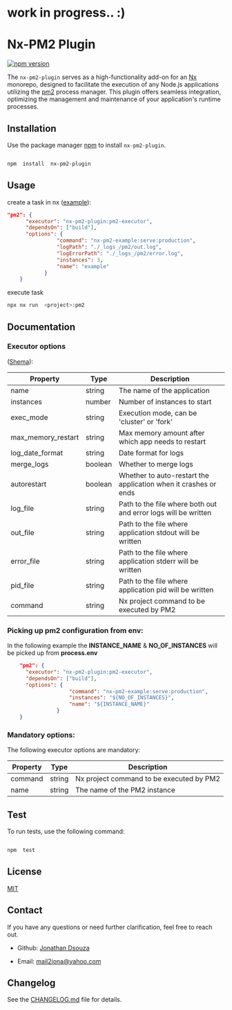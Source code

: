 
# work in progress.. :)

#  Nx-PM2 Plugin

[![npm version](https://badge.fury.io/js/nx-pm2-plugin.svg)](https://badge.fury.io/js/nx-pm2-plugin)

The `nx-pm2-plugin` serves as a high-functionality add-on for an [Nx](https://nx.dev/) monorepo, designed to facilitate the execution of any Node.js applications utilizing the [pm2](https://pm2.io/) process manager. This plugin offers seamless integration, optimizing the management and maintenance of your application's runtime processes.


##  Installation

Use the package manager [npm](https://www.npmjs.com) to install `nx-pm2-plugin`.

  

```bash

npm  install  nx-pm2-plugin

```

##  Usage

create a task in nx ([example](https://github.com/jonathandsouza/nx-pm2/blob/main/packages/nx-pm2-example/project.json)):

```json
"pm2": {
      "executor": "nx-pm2-plugin:pm2-executor",
      "dependsOn": ["build"],
      "options": {
				"command": "nx-pm2-example:serve:production",
				"logPath": "./_logs_/pm2/out.log",
				"logErrorPath": "./_logs_/pm2/error.log",
				"instances": 3,
				"name": "example"
			}
    }
```

execute  task

```bash
npx nx run  <project>:pm2

```

##  Documentation

### Executor options

([Shema](https://github.com/jonathandsouza/nx-pm2/blob/main/packages/nx-pm2-plugin/src/executors/pm2-executor/schema.d.ts)): 

| Property | Type | Description |
| --- | --- | --- |
| name | string | The name of the application |
| instances | number | Number of instances to start |
| exec_mode | string | Execution mode, can be 'cluster' or 'fork' |
| max_memory_restart | string | Max memory amount after which app needs to restart |
| log_date_format | string | Date format for logs |
| merge_logs | boolean | Whether to merge logs |
| autorestart | boolean | Whether to auto-restart the application when it crashes or ends |
| log_file | string | Path to the file where both out and error logs will be written |
| out_file | string | Path to the file where application stdout will be written |
| error_file | string | Path to the file where application stderr will be written |
| pid_file | string | Path to the file where application pid will be written |
| command | string |  Nx project command to be executed by PM2 |


### Picking up pm2 configuration from env:

In the following example the **INSTANCE_NAME** & **NO_OF_INSTANCES** will be picked up from **process.env**

```json
	"pm2": {
      "executor": "nx-pm2-plugin:pm2-executor",
      "dependsOn": ["build"],
      "options": {
					"command": "nx-pm2-example:serve:production",
					"instances": "${NO_OF_INSTANCES}",
					"name": "${INSTANCE_NAME}"
				}
    }

```
### Mandatory options:

The following executor options are mandatory:

| Property | Type | Description |
| --- | --- | --- |
| command | string |  Nx project command to be executed by PM2 |
| name | string | The name of the PM2 instance |


##  Test

To run tests, use the following command:

```bash

npm  test

```
  

 

  

##  License

[MIT](https://choosealicense.com/licenses/mit/)

##  Contact

If you have any questions or need further clarification, feel free to reach out.

  

-  Github: [Jonathan Dsouza](https://github.com/jonathandsouza)

-  Email: mail2jona@yahoo.com

  

##  Changelog
See the [CHANGELOG.md](CHANGELOG.md) file for details.
